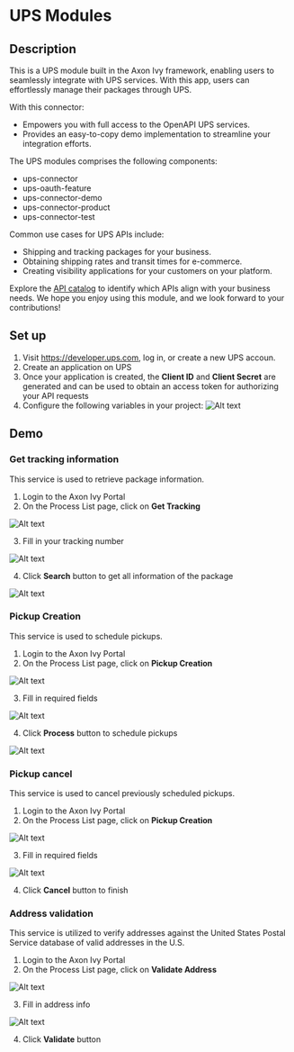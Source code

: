 # UPS Modules

## Description
This is a UPS module built in the Axon Ivy framework, enabling users to seamlessly integrate with UPS services. With this app, users can effortlessly manage their packages through UPS.

With this connector:
- Empowers you with full access to the OpenAPI UPS services.
- Provides an easy-to-copy demo implementation to streamline your integration efforts.

The UPS modules comprises the following components:
- ups-connector
- ups-oauth-feature
- ups-connector-demo
- ups-connector-product
- ups-connector-test

Common use cases for UPS APIs include:
- Shipping and tracking packages for your business.
- Obtaining shipping rates and transit times for e-commerce.
- Creating visibility applications for your customers on your platform.

Explore the [API catalog](https://developer.ups.com/catalog) to identify which APIs align with your business needs.
We hope you enjoy using this module, and we look forward to your contributions!

## Set up

1. Visit https://developer.ups.com, log in, or create a new UPS accoun. 
2. Create an application on UPS 
3. Once your application is created, the **Client ID** and **Client Secret** are generated and can be used to obtain an access token for authorizing your API requests
4. Configure the following variables in your project: 
![Alt text](./images/image-11.png)



## Demo
### Get tracking information
This service is used to retrieve package information.
1. Login to the Axon Ivy Portal
2. On the Process List page, click on **Get Tracking**

![Alt text](./images/image-1.png)

3. Fill in your tracking number

![Alt text](./images/image-2.png)

4. Click **Search** button to get all information of the package

![Alt text](./images/image-3.png)

### Pickup Creation
This service is used to schedule pickups.
1. Login to the Axon Ivy Portal
2. On the Process List page, click on **Pickup Creation**

![Alt text](./images/image-5.png)

3. Fill in required fields

![Alt text](./images/image-4.png)

4. Click **Process** button to schedule pickups

![Alt text](./images/image-12.png)



### Pickup cancel
This service is used to cancel previously scheduled pickups.
1. Login to the Axon Ivy Portal
2. On the Process List page, click on **Pickup Creation**

![Alt text](./images/image-8.png)

3. Fill in required fields

![Alt text](./images/image-7.png)

4. Click **Cancel** button to finish


### Address validation
This service is utilized to verify addresses against the United States Postal Service database of valid addresses in the U.S.
1. Login to the Axon Ivy Portal
2. On the Process List page, click on **Validate Address**

![Alt text](./images/image-9.png)

3. Fill in address info

![Alt text](./images/image-10.png)

4. Click **Validate** button
